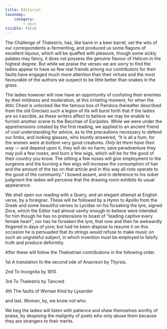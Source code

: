 ```yaml
---
title: Editorial
taxonomy:
    category:
        - docs
visible: false
---
```


The Challenge of Thalestris, has, like barm in a beer barrel, set the wits of our correspondents a-fermenting, and produced us some flagons of excellent liquour, which will be quaffed with pleasure, though some sickly palates may fancy, it does not possess the genuine flavour of Helicon in the highest degree. But while we praise the verses we are sorry to find the ladies appear to have so few real friends among our contributors for their faults have engaged much more attention than their virtues and the most favourable of the authors we suspect to be little better than snakes in the grass.

The ladies however will now have an opportunity of confuting their enemies by their mildness and moderation, at this irritating moment, for when the Attic Chest is unlocked like the famous box of Pandora (hereafter described from the old Grecian) such a legion of ills will burst forth that if the ladies are so irascible, as these writers affect to believe we may be enable to furnish another scene to the Bacchae of Euripides. While we were under the apprehensions created by the first reading, we applied to an ancient friend of cool understanding for advice, as to the precautions necessary to defend our limbs, and looking glasses, who bluntly answered, “It is all a hum, for the women were at bottom very good creatures. *Only let them have their way* — and depend upon it, they will do no harm; save peradventure they may pull a few noses, and burn a few wigs, which will be for the good of their country you know. The slitting a few noses will give employment to the surgeons and the burning a few wigs will increase the consumption of hair and the amount of the tax on that article and in this way all riots operate to the good of the community.” I bowed assent, and in deference to his sober judgment the ladies will perceive that the drawing room exhibits its usual appearance.

We shall open our reading with a Query, and an elegant attempt at English verse, by a foreigner. These will be followed by a Hymn to Apollo from the Greek and some beautiful verses to Lycidas on his forsaking the lyre, signed Dora, which the Editor had almost vanity enough to believe were intended for him though he has no pretensions to boast of “leading captive every female heart”, nor has he forsaken the lyre, that now and then he awkwardly fingered in days of yore; but had he been dispose to resume it on this occasion he is persuaded that its strings would refuse to make music on such an ungrateful subject, in which invention must be employed to falsify truth and produce deformity.

After these will follow the Thalestrian contributions in the following order.

1st	A translation fo the second ode of Anacreon by Thyrsis.

2nd To Incognita by 1810

3rd To Thalestris by Tancred

4th The faults of Woman Kind by Lysander

and last. *Woman*, by, we know not who.

We beg the ladies will listen with patience and shew themselves worthy of praise, by despising the malignity of poets who only abuse them because they are strangers to their merits.